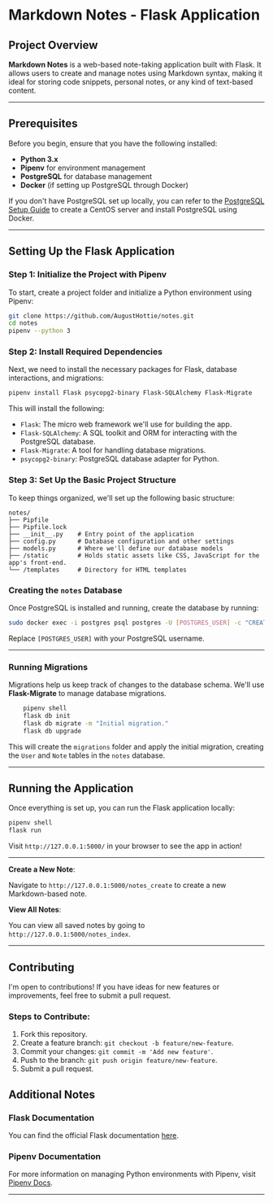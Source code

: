 # Markdown Notes - Flask Application

## Project Overview

**Markdown Notes** is a web-based note-taking application built with Flask. It allows users to create and manage notes using Markdown syntax, making it ideal for storing code snippets, personal notes, or any kind of text-based content.

---

## Prerequisites

Before you begin, ensure that you have the following installed:

- **Python 3.x**
- **Pipenv** for environment management
- **PostgreSQL** for database management
- **Docker** (if setting up PostgreSQL through Docker)

If you don't have PostgreSQL set up locally, you can refer to the [PostgreSQL Setup Guide](https://www.postgresql.org/docs/current/tutorial-install.html) to create a CentOS server and install PostgreSQL using Docker.

---

## Setting Up the Flask Application

### Step 1: Initialize the Project with Pipenv

To start, create a project folder and initialize a Python environment using Pipenv:

```bash
git clone https://github.com/AugustHottie/notes.git
cd notes
pipenv --python 3
```

### Step 2: Install Required Dependencies

Next, we need to install the necessary packages for Flask, database interactions, and migrations:

```bash
pipenv install Flask psycopg2-binary Flask-SQLAlchemy Flask-Migrate
```

This will install the following:
- `Flask`: The micro web framework we'll use for building the app.
- `Flask-SQLAlchemy`: A SQL toolkit and ORM for interacting with the PostgreSQL database.
- `Flask-Migrate`: A tool for handling database migrations.
- `psycopg2-binary`: PostgreSQL database adapter for Python.

### Step 3: Set Up the Basic Project Structure

To keep things organized, we'll set up the following basic structure:

```
notes/
├── Pipfile
├── Pipfile.lock
├── __init__.py    # Entry point of the application
├── config.py      # Database configuration and other settings
├── models.py      # Where we'll define our database models
├── /static        # Holds static assets like CSS, JavaScript for the app's front-end.
└── /templates     # Directory for HTML templates
```

### Creating the `notes` Database

Once PostgreSQL is installed and running, create the database by running:

```bash
sudo docker exec -i postgres psql postgres -U [POSTGRES_USER] -c "CREATE DATABASE notes;"
```

Replace `[POSTGRES_USER]` with your PostgreSQL username.

---

### Running Migrations

Migrations help us keep track of changes to the database schema. We'll use **Flask-Migrate** to manage database migrations.

```bash
    pipenv shell
    flask db init
    flask db migrate -m "Initial migration."
    flask db upgrade
```

This will create the `migrations` folder and apply the initial migration, creating the `User` and `Note` tables in the `notes` database.

---

## Running the Application

Once everything is set up, you can run the Flask application locally:

```bash
pipenv shell
flask run
```

Visit `http://127.0.0.1:5000/` in your browser to see the app in action!

---

**Create a New Note**:

   Navigate to `http://127.0.0.1:5000/notes_create` to create a new Markdown-based note.

**View All Notes**:

   You can view all saved notes by going to `http://127.0.0.1:5000/notes_index`.

---


## Contributing

I'm open to contributions! If you have ideas for new features or improvements, feel free to submit a pull request.

### Steps to Contribute:

1. Fork this repository.
2. Create a feature branch: `git checkout -b feature/new-feature`.
3. Commit your changes: `git commit -m 'Add new feature'`.
4. Push to the branch: `git push origin feature/new-feature`.
5. Submit a pull request.

## Additional Notes

### Flask Documentation
You can find the official Flask documentation [here](http://flask.pocoo.org/).

### Pipenv Documentation
For more information on managing Python environments with Pipenv, visit [Pipenv Docs](https://pipenv.readthedocs.io/en/latest/).

---
